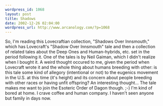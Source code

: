 ```yaml
--- 
wordpress_id: 1068
layout: post
title: Shadows
date: 2002-12-26 02:04:00
wordpress_url: http://www.arcanology.com/?p=1068
---
```

So, I'm reading this Lovecraftian collection, "Shadows Over Innsmouth," which has Lovecraft's "Shadow Over Innsmouth" tale and then a collection of related tales about the Deep Ones and Human-hybrids, etc. set in the period following it. One of the tales is by Neil Gaiman, which I didn't realize when I bought it. A weird thought occured to me, given the period when Lovecraft wrote it and the whole thing about humans breeding with other: is this tale some kind of allegory (intentional or not) to the eugenics movement in the U.S. at this time (it's height) and its concern about people breeding with other races or having unfit offspring? An interesting thought... The tale makes me want to join the Esoteric Order of Dagon though. ;-) I'm kind of bored at home. I crave coffee and human company. I haven't seen anyone but family in days now.